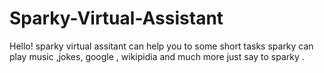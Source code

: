 # Sparky-Virtual-Assistant
Hello! sparky virtual assitant can help you to some short tasks sparky can play music ,jokes, google , wikipidia and much more just say to sparky .
